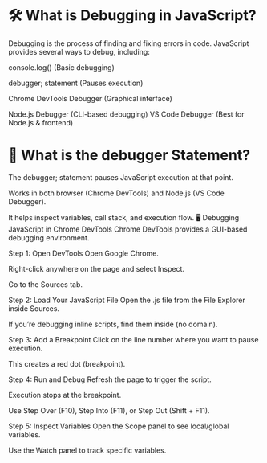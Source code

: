 # 🛠 What is Debugging in JavaScript?
Debugging is the process of finding and fixing errors in code. JavaScript provides several ways to debug, including:

 console.log() (Basic debugging)

debugger; statement (Pauses execution)

Chrome DevTools Debugger (Graphical interface)

 Node.js Debugger (CLI-based debugging)
 VS Code Debugger (Best for Node.js & frontend)

# 📌 What is the debugger Statement?
The debugger; statement pauses JavaScript execution at that point.

Works in both browser (Chrome DevTools) and Node.js (VS Code Debugger).

It helps inspect variables, call stack, and execution flow.
🖥 Debugging JavaScript in Chrome DevTools
Chrome DevTools provides a GUI-based debugging environment.

Step 1: Open DevTools
Open Google Chrome.

Right-click anywhere on the page and select Inspect.

Go to the Sources tab.

Step 2: Load Your JavaScript File
Open the .js file from the File Explorer inside Sources.

If you’re debugging inline scripts, find them inside (no domain).

Step 3: Add a Breakpoint
Click on the line number where you want to pause execution.

This creates a red dot (breakpoint).

Step 4: Run and Debug
Refresh the page to trigger the script.

Execution stops at the breakpoint.

Use Step Over (F10), Step Into (F11), or Step Out (Shift + F11).

Step 5: Inspect Variables
Open the Scope panel to see local/global variables.

Use the Watch panel to track specific variables.